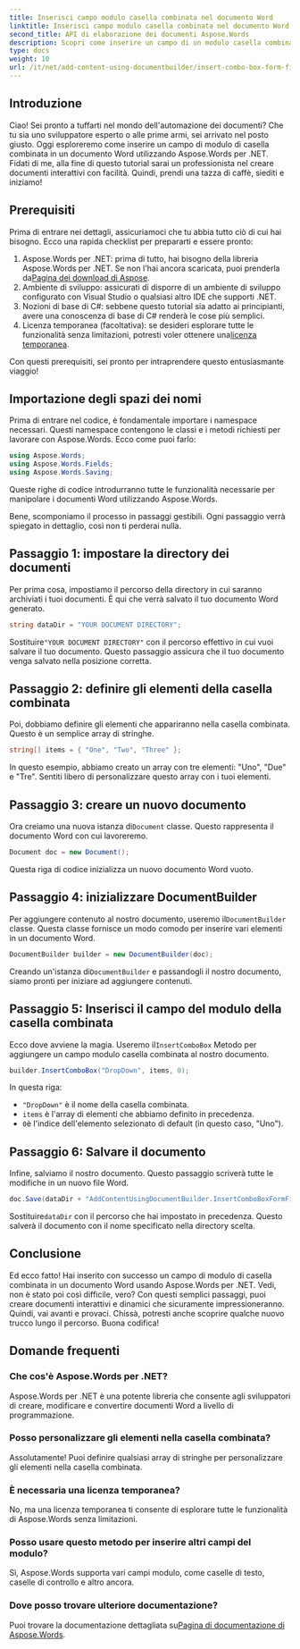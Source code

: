 ```yaml
---
title: Inserisci campo modulo casella combinata nel documento Word
linktitle: Inserisci campo modulo casella combinata nel documento Word
second_title: API di elaborazione dei documenti Aspose.Words
description: Scopri come inserire un campo di un modulo casella combinata in un documento Word utilizzando Aspose.Words per .NET con la nostra guida dettagliata e passo dopo passo.
type: docs
weight: 10
url: /it/net/add-content-using-documentbuilder/insert-combo-box-form-field/
---
```

## Introduzione

Ciao! Sei pronto a tuffarti nel mondo dell'automazione dei documenti? Che tu sia uno sviluppatore esperto o alle prime armi, sei arrivato nel posto giusto. Oggi esploreremo come inserire un campo di modulo di casella combinata in un documento Word utilizzando Aspose.Words per .NET. Fidati di me, alla fine di questo tutorial sarai un professionista nel creare documenti interattivi con facilità. Quindi, prendi una tazza di caffè, siediti e iniziamo!

## Prerequisiti

Prima di entrare nei dettagli, assicuriamoci che tu abbia tutto ciò di cui hai bisogno. Ecco una rapida checklist per prepararti e essere pronto:

1.  Aspose.Words per .NET: prima di tutto, hai bisogno della libreria Aspose.Words per .NET. Se non l'hai ancora scaricata, puoi prenderla da[Pagina dei download di Aspose](https://releases.aspose.com/words/net/).
2. Ambiente di sviluppo: assicurati di disporre di un ambiente di sviluppo configurato con Visual Studio o qualsiasi altro IDE che supporti .NET.
3. Nozioni di base di C#: sebbene questo tutorial sia adatto ai principianti, avere una conoscenza di base di C# renderà le cose più semplici.
4.  Licenza temporanea (facoltativa): se desideri esplorare tutte le funzionalità senza limitazioni, potresti voler ottenere una[licenza temporanea](https://purchase.aspose.com/temporary-license/).

Con questi prerequisiti, sei pronto per intraprendere questo entusiasmante viaggio!

## Importazione degli spazi dei nomi

Prima di entrare nel codice, è fondamentale importare i namespace necessari. Questi namespace contengono le classi e i metodi richiesti per lavorare con Aspose.Words. Ecco come puoi farlo:

```csharp
using Aspose.Words;
using Aspose.Words.Fields;
using Aspose.Words.Saving;
```

Queste righe di codice introdurranno tutte le funzionalità necessarie per manipolare i documenti Word utilizzando Aspose.Words.

Bene, scomponiamo il processo in passaggi gestibili. Ogni passaggio verrà spiegato in dettaglio, così non ti perderai nulla.

## Passaggio 1: impostare la directory dei documenti

Per prima cosa, impostiamo il percorso della directory in cui saranno archiviati i tuoi documenti. È qui che verrà salvato il tuo documento Word generato.

```csharp
string dataDir = "YOUR DOCUMENT DIRECTORY";
```

 Sostituire`"YOUR DOCUMENT DIRECTORY"` con il percorso effettivo in cui vuoi salvare il tuo documento. Questo passaggio assicura che il tuo documento venga salvato nella posizione corretta.

## Passaggio 2: definire gli elementi della casella combinata

Poi, dobbiamo definire gli elementi che appariranno nella casella combinata. Questo è un semplice array di stringhe.

```csharp
string[] items = { "One", "Two", "Three" };
```

In questo esempio, abbiamo creato un array con tre elementi: "Uno", "Due" e "Tre". Sentiti libero di personalizzare questo array con i tuoi elementi.

## Passaggio 3: creare un nuovo documento

 Ora creiamo una nuova istanza di`Document` classe. Questo rappresenta il documento Word con cui lavoreremo.

```csharp
Document doc = new Document();
```

Questa riga di codice inizializza un nuovo documento Word vuoto.

## Passaggio 4: inizializzare DocumentBuilder

 Per aggiungere contenuto al nostro documento, useremo il`DocumentBuilder` classe. Questa classe fornisce un modo comodo per inserire vari elementi in un documento Word.

```csharp
DocumentBuilder builder = new DocumentBuilder(doc);
```

 Creando un'istanza di`DocumentBuilder` e passandogli il nostro documento, siamo pronti per iniziare ad aggiungere contenuti.

## Passaggio 5: Inserisci il campo del modulo della casella combinata

 Ecco dove avviene la magia. Useremo il`InsertComboBox` Metodo per aggiungere un campo modulo casella combinata al nostro documento.

```csharp
builder.InsertComboBox("DropDown", items, 0);
```

In questa riga:
- `"DropDown"` è il nome della casella combinata.
- `items` è l'array di elementi che abbiamo definito in precedenza.
- `0`è l'indice dell'elemento selezionato di default (in questo caso, "Uno").

## Passaggio 6: Salvare il documento

Infine, salviamo il nostro documento. Questo passaggio scriverà tutte le modifiche in un nuovo file Word.

```csharp
doc.Save(dataDir + "AddContentUsingDocumentBuilder.InsertComboBoxFormField.docx");
```

 Sostituire`dataDir` con il percorso che hai impostato in precedenza. Questo salverà il documento con il nome specificato nella directory scelta.

## Conclusione

Ed ecco fatto! Hai inserito con successo un campo di modulo di casella combinata in un documento Word usando Aspose.Words per .NET. Vedi, non è stato poi così difficile, vero? Con questi semplici passaggi, puoi creare documenti interattivi e dinamici che sicuramente impressioneranno. Quindi, vai avanti e provaci. Chissà, potresti anche scoprire qualche nuovo trucco lungo il percorso. Buona codifica!

## Domande frequenti

### Che cos'è Aspose.Words per .NET?  
Aspose.Words per .NET è una potente libreria che consente agli sviluppatori di creare, modificare e convertire documenti Word a livello di programmazione.

### Posso personalizzare gli elementi nella casella combinata?  
Assolutamente! Puoi definire qualsiasi array di stringhe per personalizzare gli elementi nella casella combinata.

### È necessaria una licenza temporanea?  
No, ma una licenza temporanea ti consente di esplorare tutte le funzionalità di Aspose.Words senza limitazioni.

### Posso usare questo metodo per inserire altri campi del modulo?  
Sì, Aspose.Words supporta vari campi modulo, come caselle di testo, caselle di controllo e altro ancora.

### Dove posso trovare ulteriore documentazione?  
 Puoi trovare la documentazione dettagliata su[Pagina di documentazione di Aspose.Words](https://reference.aspose.com/words/net/).
